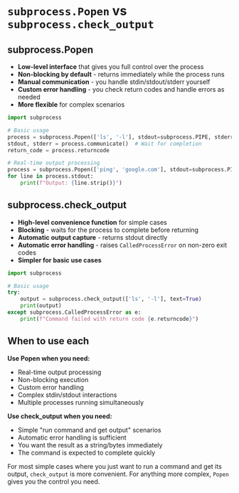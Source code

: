 # `subprocess.Popen` vs `subprocess.check_output`

## subprocess.Popen

- **Low-level interface** that gives you full control over the process
- **Non-blocking by default** - returns immediately while the process runs
- **Manual communication** - you handle stdin/stdout/stderr yourself
- **Custom error handling** - you check return codes and handle errors as needed
- **More flexible** for complex scenarios

```python
import subprocess

# Basic usage
process = subprocess.Popen(['ls', '-l'], stdout=subprocess.PIPE, stderr=subprocess.PIPE)
stdout, stderr = process.communicate()  # Wait for completion
return_code = process.returncode

# Real-time output processing
process = subprocess.Popen(['ping', 'google.com'], stdout=subprocess.PIPE, text=True)
for line in process.stdout:
    print(f"Output: {line.strip()}")
```

## subprocess.check_output

- **High-level convenience function** for simple cases
- **Blocking** - waits for the process to complete before returning
- **Automatic output capture** - returns stdout directly
- **Automatic error handling** - raises `CalledProcessError` on non-zero exit codes
- **Simpler for basic use cases**

```python
import subprocess

# Basic usage
try:
    output = subprocess.check_output(['ls', '-l'], text=True)
    print(output)
except subprocess.CalledProcessError as e:
    print(f"Command failed with return code {e.returncode}")
```

## When to use each

**Use Popen when you need:**

- Real-time output processing
- Non-blocking execution
- Custom error handling
- Complex stdin/stdout interactions
- Multiple processes running simultaneously

**Use check_output when you need:**

- Simple "run command and get output" scenarios
- Automatic error handling is sufficient
- You want the result as a string/bytes immediately
- The command is expected to complete quickly

For most simple cases where you just want to run a command and get its output, `check_output` is more convenient. For
anything more complex, `Popen` gives you the control you need.